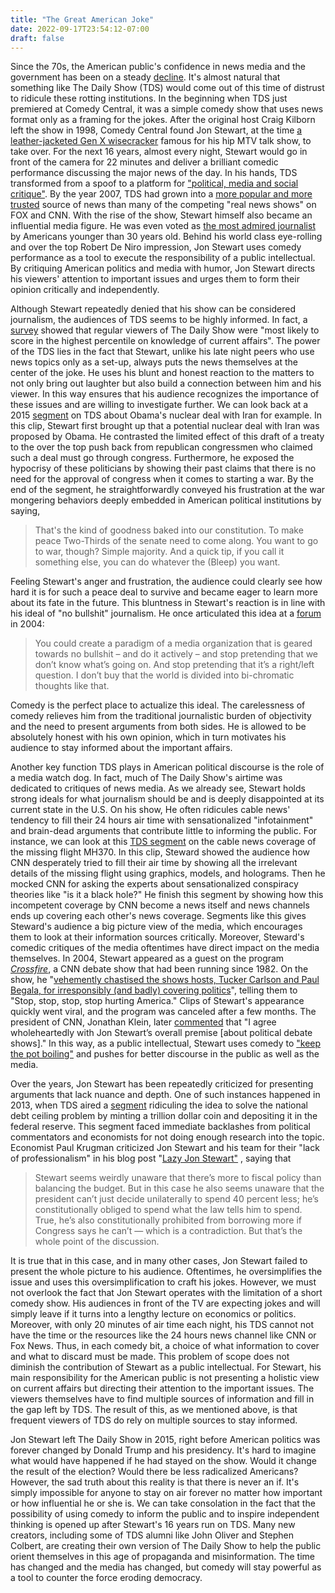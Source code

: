 ```yaml
---
title: "The Great American Joke"
date: 2022-09-17T23:54:12-07:00
draft: false
---
```


Since the 70s, the American public's confidence in news media and the government has been on a steady [decline](https://www.taylorfrancis.com/chapters/edit/10.4324/9780203942291-22/daily-show-attitudes-toward-news-media-jonathan-morris-jody-baumgartner). It's almost natural that something like The Daily Show (TDS) would come out of this time of distrust to ridicule these rotting institutions. In the beginning when TDS just premiered at Comedy Central, it was a simple comedy show that uses news format only as a framing for the jokes. After the original host Craig Kilborn left the show in 1998, Comedy Central found Jon Stewart, at the time [a leather-jacketed Gen X wisecracker](https://www.newyorker.com/magazine/2015/02/23/late-nights) famous for his hip MTV talk show, to take over. For the next 16 years, almost every night, Stewart would go in front of the camera for 22 minutes and deliver a brilliant comedic performance discussing the major news of the day. In his hands, TDS transformed from a spoof to a platform for ["political, media and social critique"](https://www.pewresearch.org/journalism/2008/05/08/journalism-satire-or-just-laughs-the-daily-show-with-jon-stewart-examined/). By the year 2007, TDS had grown into a [more popular and more trusted](https://www.pewresearch.org/journalism/2008/05/08/journalism-satire-or-just-laughs-the-daily-show-with-jon-stewart-examined/) source of news than many of the competing "real news shows" on FOX and CNN. With the rise of the show, Stewart himself also became an influential media figure. He was even voted as [the most admired journalist](https://www.pewresearch.org/politics/2007/03/08/todays-journalists-less-prominent/) by Americans younger than 30 years old. Behind his world class eye-rolling and over the top Robert De Niro impression, Jon Stewart uses comedy performance as a tool to execute the responsibility of a public intellectual. By critiquing American politics and media with humor, Jon Stewart directs his viewers' attention to important issues and urges them to form their opinion critically and independently. 

Although Stewart repeatedly denied that his show can be considered journalism, the audiences of TDS seems to be highly informed. In fact, a [survey](https://www.pewresearch.org/politics/2007/04/15/public-knowledge-of-current-affairs-little-changed-by-news-and-information-revolutions/) showed that regular viewers of The Daily Show were "most likely to score in the highest percentile on knowledge of current affairs". The power of the TDS lies in the fact that Stewart, unlike his late night peers who use news topics only as a set-up, always puts the news themselves at the center of the joke. He uses his blunt and honest reaction to the matters to not only bring out laughter but also build a connection between him and his viewer. In this way ensures that his audience recognizes the importance of these issues and are willing to investigate further. We can look back at a 2015 [segment](https://www.youtube.com/watch?v=mlJmW3sFPEI) on TDS about Obama's nuclear deal with Iran for example. In this clip, Stewart first brought up that a potential nuclear deal with Iran was proposed by Obama. He contrasted the limited effect of this draft of a treaty to the over the top push back from republican congressmen who claimed such a deal must go through congress. Furthermore, he exposed the hypocrisy of these politicians by showing their past claims that there is no need for the approval of congress when it comes to starting a war. By the end of the segment, he straightforwardly conveyed his frustration at the war mongering behaviors deeply embedded in American political institutions by saying,

> That's the kind of goodness baked into our constitution. To make peace Two-Thirds of the senate need to come along. You want to go to war, though? Simple majority. And a quick tip, if you call it something else, you can do whatever the (Bleep) you want.

Feeling Stewart's anger and frustration, the audience could clearly see how hard it is for such a peace deal to survive and became eager to learn more about its fate in the future. This bluntness in Stewart's reaction is in line with his ideal of "no bullshit" journalism. He once articulated this idea at a [forum](https://books.google.com/books?id=s5OzDwAAQBAJ&pg=PA63&lpg=PA63) in 2004:

> You could create a paradigm of a media organization that is geared towards no bullshit – and do it actively – and stop pretending that we don’t know what’s going on. And stop pretending that it’s a right/left question. I don’t buy that the world is divided into bi-chromatic thoughts like that.

Comedy is the perfect place to actualize this ideal. The carelessness of comedy relieves him from the traditional journalistic burden of objectivity and the need to present arguments from both sides. He is allowed to be absolutely honest with his own opinion, which in turn motivates his audience to stay informed about the important affairs.

Another key function TDS plays in American political discourse is the role of a media watch dog. In fact, much of The Daily Show's airtime was dedicated to critiques of news media. As we already see, Stewart holds strong ideals for what journalism should be and is deeply disappointed at its current state in the U.S. On his show, He often ridicules cable news' tendency to fill their 24 hours air time with sensationalized "infotainment" and brain-dead arguments that contribute little to informing the public. For instance, we can look at this [TDS segment](https://www.youtube.com/watch?v=krFN7jHKNNo) on the cable news coverage of the missing flight MH370. In this clip, Steward showed the audience how CNN desperately tried to fill their air time by showing all the irrelevant details of the missing flight using graphics, models, and holograms. Then he mocked CNN for asking the experts  about sensationalized conspiracy theories like "is it a black hole?" He finish this segment by showing how this incompetent coverage by CNN become a news itself and news channels ends up covering each other's news coverage. Segments like this gives Steward's audience a big picture view of the media, which encourages them to look at their information sources critically. Moreover, Steward's comedic critiques of the media oftentimes have direct impact on the media themselves. In 2004, Stewart appeared as a guest on the program *[Crossfire](https://www.youtube.com/watch?v=aFQFB5YpDZE)*, a CNN debate show that had been running since 1982. On the show, he "[vehemently chastised the shows hosts, Tucker Carlson and Paul Begala, for irresponsibly (and badly) covering politics](https://www.taylorfrancis.com/chapters/edit/10.4324/9780203942291-22/daily-show-attitudes-toward-news-media-jonathan-morris-jody-baumgartner)", telling them to "Stop, stop, stop, stop hurting America." Clips of Stewart's appearance quickly went viral, and the program was canceled after a few months. The president of CNN, Jonathan Klein, later [commented](https://www.nytimes.com/2005/01/06/business/media/cnn-will-cancel-crossfire-and-cut-ties-to-commentator.html) that "I agree wholeheartedly with Jon Stewart’s overall premise [about political debate shows]." In this way, as a public intellectual, Stewart uses comedy to ["keep the pot boiling"](http://www.stephenmack.com/blog/archives/2012/08/are_public_inte.html) and pushes for better discourse in the public as well as the media.

Over the years, Jon Stewart has been repeatedly criticized for presenting arguments that lack nuance and depth. One of such instances happened in 2013, when TDS aired a [segment](https://www.cc.com/video/t24pv8/the-daily-show-with-jon-stewart-the-trillion-dollar-coin) ridiculing the idea to solve the national debt ceiling problem by minting a trillion dollar coin and depositing it in the federal reserve. This segment faced immediate backlashes from political commentators and economists for not doing enough research into the topic. Economist Paul Krugman criticized Jon Stewart and his team for their "lack of professionalism" in his blog post "[Lazy Jon Stewart"](https://archive.nytimes.com/krugman.blogs.nytimes.com/2013/01/12/lazy-jon-stewart/?searchResultPosition=1) , saying that 
> Stewart seems weirdly unaware that there’s more to fiscal policy than balancing the budget. But in this case he also seems unaware that the president can’t just decide unilaterally to spend 40 percent less; he’s constitutionally obliged to spend what the law tells him to spend. True, he’s also constitutionally prohibited from borrowing more if Congress says he can’t — which is a contradiction. But that’s the whole point of the discussion.

It is true that in this case, and in many other cases, Jon Stewart failed to present the whole picture to his audience. Oftentimes, he oversimplifies the issue and uses this oversimplification to craft his jokes. However, we must not overlook the fact that Jon Stewart operates with the limitation of a short comedy show.  His audiences in front of the TV are expecting jokes and will simply leave if it turns into a lengthy lecture on economics or politics. Moreover, with only 20 minutes of air time each night, his TDS cannot not have the time or the resources like the 24 hours news channel like CNN or Fox News. Thus, in each comedy bit, a choice of what information to cover and what to discard must be made. This problem of scope does not diminish the contribution of Stewart as a public intellectual. For Stewart, his main responsibility for the American public is not presenting a holistic view on current affairs but directing their attention to the  important issues. The viewers themselves have to find multiple sources of information and fill in the gap left by TDS. The result of this, as we mentioned above,  is that frequent viewers of TDS do rely on multiple sources to stay informed. 

Jon Stewart left The Daily Show in 2015, right before American politics was forever changed by Donald Trump and his presidency. It's hard to imagine what would have happened if he had stayed on the show. Would it change the result of the election? Would there be less radicalized Americans? However, the sad truth about this reality is that there is never an if. It's simply impossible for anyone to stay on air forever no matter how important or how influential he or she is. We can take consolation in the fact that the possibility of using comedy to inform the public and to inspire independent thinking is opened up after Stewart's 16 years run on TDS. Many new creators, including some of TDS alumni like John Oliver and Stephen Colbert, are creating their own version of The Daily Show to help the public orient themselves in this age of propaganda and misinformation. The time has changed and the media has changed, but comedy will stay powerful as a tool to counter the force eroding democracy.